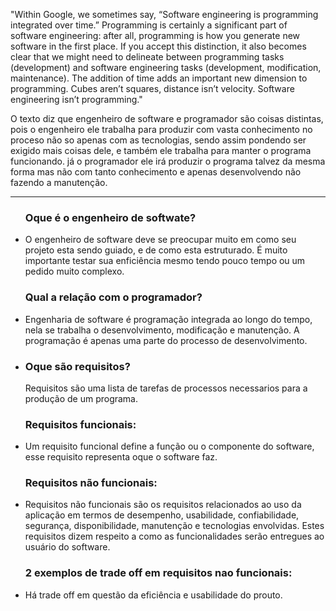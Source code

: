 "Within Google, we sometimes say, “Software engineering is programming integrated over time.” Programming is certainly a significant part of software engineering: after all, programming is how you generate new software in the first place. If you accept this distinction, it also becomes clear that we might need to delineate between programming tasks (development) and software engineering tasks (development, modification, maintenance). The addition of time adds an important new dimension to programming. Cubes aren’t squares, distance isn’t velocity. Software engineering isn’t programming."


O texto diz que engenheiro de software e programador são coisas distintas, pois o engenheiro ele trabalha para produzir com vasta conhecimento no proceso não so apenas com as tecnologias, sendo assim pondendo ser exigido mais coisas dele, e também ele trabalha para manter o programa funcionando. já o programador ele irá produzir o programa talvez da mesma forma mas não com tanto conhecimento e apenas desenvolvendo não fazendo a manutenção.


<hr>
<ul type="">
 <h3>Oque é o engenheiro de softwate?</h3>
  <li>
  O engenheiro de software deve se preocupar muito em como seu projeto esta sendo guiado, e de como esta estruturado. É muito importante testar sua enficiência mesmo tendo pouco tempo ou um pedido muito complexo.
  </li>
   <h3>Qual a relação com o programador?</h3>
  <li>
Engenharia de software é programação integrada ao longo do tempo, nela se trabalha o desenvolvimento, modificação e manutenção. A programação é apenas uma parte do processo de desenvolvimento. 
</li>
<li>
   <h3>Oque são requisitos?</h3>
Requisitos são uma lista de tarefas de processos necessarios para a produção de um programa.
</li>
   <h3>Requisitos funcionais:</h3>
<li>
Um requisito funcional define a função ou o componente do software, esse requisito representa oque o software faz.
</li>
   <h3>Requisitos não funcionais:</h3>
<li>
Requisitos não funcionais são os requisitos relacionados ao uso da aplicação em termos de desempenho, usabilidade, confiabilidade, segurança, disponibilidade, manutenção e tecnologias envolvidas. Estes requisitos dizem respeito a como as funcionalidades serão entregues ao usuário do software.
</li>
   <h3>2 exemplos de trade off em requisitos nao funcionais:</h3>
<li>
Há trade off em questão da eficiência e usabilidade do prouto.
</li>
</ul>

